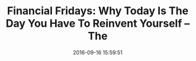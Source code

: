 ---
date: 2016-09-16 15:59:51
link:
  source: pocket
  source_url: https://getpocket.com
  text: "Financial Fridays: Why Today Is The Day You Have To Reinvent Yourself \u2013\
    \ The"
  url: https://medium.com/the-mission/financial-fridays-why-today-is-the-day-you-have-to-reinvent-yourself-44926931bd2#.3yu46n2pw
slug: financial-fridays-why-today-is-the-day-you-have-to-reinvent-yourself-the
source: pocket
title: "Financial Fridays: Why Today Is The Day You Have To Reinvent Yourself \u2013\
  \ The"
---